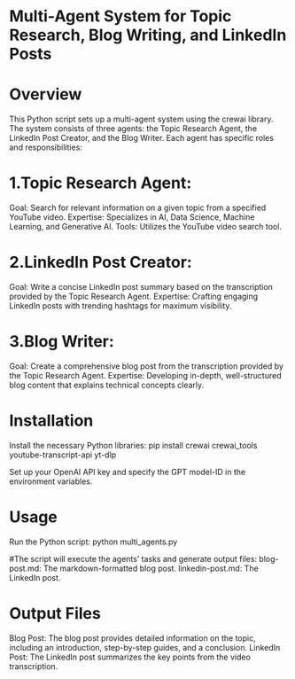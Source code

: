 # Multi-Agent System for Topic Research, Blog Writing, and LinkedIn Posts
# Overview
  This Python script sets up a multi-agent system using the crewai library. The system consists of three agents: the Topic Research Agent, the LinkedIn Post Creator, and the Blog Writer. Each agent has specific roles and responsibilities:

# 1.Topic Research Agent:
  Goal: Search for relevant information on a given topic from a specified YouTube video.
  Expertise: Specializes in AI, Data Science, Machine Learning, and Generative AI.
  Tools: Utilizes the YouTube video search tool.
# 2.LinkedIn Post Creator:
  Goal: Write a concise LinkedIn post summary based on the transcription provided by the Topic Research Agent.
  Expertise: Crafting engaging LinkedIn posts with trending hashtags for maximum visibility.
# 3.Blog Writer:
  Goal: Create a comprehensive blog post from the transcription provided by the Topic Research Agent.
  Expertise: Developing in-depth, well-structured blog content that explains technical concepts clearly.
  
# Installation
  Install the necessary Python libraries: pip install crewai crewai_tools youtube-transcript-api yt-dlp

  Set up your OpenAI API key and specify the GPT model-ID in the environment variables.
 # Usage
  Run the Python script: python multi_agents.py

#The script will execute the agents’ tasks and generate output files:
  blog-post.md: The markdown-formatted blog post.
  linkedin-post.md: The LinkedIn post.

# Output Files
  Blog Post: The blog post provides detailed information on the topic, including an introduction, step-by-step guides, and a conclusion.
  LinkedIn Post: The LinkedIn post summarizes the key points from the video transcription.
